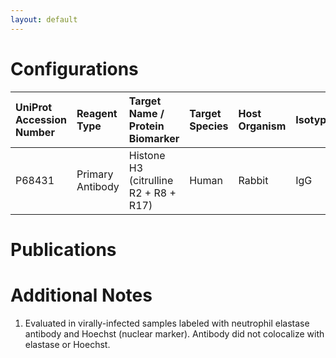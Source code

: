 ```yaml
---
layout: default
---
```


# Configurations

| UniProt Accession Number   | Reagent Type     | Target Name / Protein Biomarker       | Target Species   | Host Organism   | Isotype   | Clonality   | Vendor   | Catalog Number   | Conjugate    | RRID      | Availability   | Method                 | Tissue Preservation               | Target Tissue   | Tissue State   | Detergent         | Antigen Retrieval Conditions   | Dye Inactivation Conditions   | Recommend   | Agree               | Disagree   | Contributor         | Notes       |
|:---------------------------|:-----------------|:--------------------------------------|:-----------------|:----------------|:----------|:------------|:---------|:-----------------|:-------------|:----------|:---------------|:-----------------------|:----------------------------------|:----------------|:---------------|:------------------|:-------------------------------|:------------------------------|:------------|:--------------------|:-----------|:--------------------|:------------|
| P68431                     | Primary Antibody | Histone H3 (citrulline R2 + R8 + R17) | Human            | Rabbit          | IgG       | Polyclonal  | Abcam    | ab5103           | Unconjugated | AB_304752 | Stock          | Multiplexed 2D Imaging | 1:4 Cytofix/Cytoperm Fixed Frozen | Lung            | NA             | 0.3% Triton-X-100 | NA                             | NA                            | No          | [0000-0002-3882-457X](https://orcid.org/0000-0002-3882-457X) | NA         | [0000-0002-3882-457X](https://orcid.org/0000-0002-3882-457X) | [1](#notes) |

# Publications



# Additional Notes

<a name="notes"></a>
1. Evaluated in virally-infected samples labeled with neutrophil elastase antibody and Hoechst (nuclear marker). Antibody did not colocalize with elastase or Hoechst.
